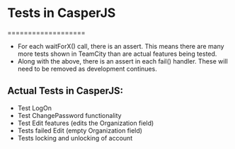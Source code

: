 # Tests in CasperJS
===================

* For each waitForX() call, there is an assert. This means there are many more tests shown in TeamCity than are actual features being tested.
* Along with the above, there is an assert in each fail() handler. These will need to be removed as development continues.

## Actual Tests in CasperJS:

* Test LogOn
* Test ChangePassword functionality
* Test Edit features (edits the Organization field)
* Tests failed Edit (empty Organization field)
* Tests locking and unlocking of account
